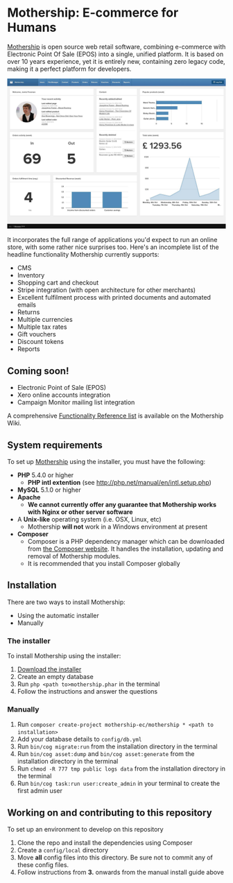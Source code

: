 # Mothership: E-commerce for Humans

<a href="http://mothership.ec">Mothership</a> is open source web retail software, combining e-commerce with Electronic Point Of Sale (EPOS) into a single, unified platform. It is based on over 10 years experience, yet it is entirely new, containing zero legacy code, making it a perfect platform for developers.

<img src="readme_files/dashboard.jpg">

It incorporates the full range of applications you'd expect to run an online store, with some rather nice surprises too. Here's an incomplete list of the headline functionality Mothership currently supports:

* CMS
* Inventory
* Shopping cart and checkout
* Stripe integration (with open architecture for other merchants)
* Excellent fulfilment process with printed documents and automated emails
* Returns
* Multiple currencies
* Multiple tax rates
* Gift vouchers
* Discount tokens
* Reports

## Coming soon!

* Electronic Point of Sale (EPOS)
* Xero online accounts integration
* Campaign Monitor mailing list integration

A comprehensive [Functionality Reference list](http://wiki.mothership.ec/Functionality_Reference) is available on the Mothership Wiki.

## System requirements

To set up <a href="http://mothership.ec">Mothership</a> using the installer, you must have the following:

+ **PHP** 5.4.0 or higher
	+ **PHP intl extention** (see <a href="http://php.net/manual/en/intl.setup.php">http://php.net/manual/en/intl.setup.php</a>)
+ **MySQL** 5.1.0 or higher
+ **Apache**
	+ **We cannot currently offer any guarantee that Mothership works with Nginx or other server software**
+ A **Unix-like** operating system (i.e. OSX, Linux, etc)
	+ Mothership **will not** work in a Windows environment at present
+ **Composer**
	+ Composer is a PHP dependency manager which can be downloaded from <a href="https://getcomposer.org/download/">the Composer website</a>. It handles the installation, updating and removal of Mothership modules.
	+ It is recommended that you install Composer globally

## Installation

There are two ways to install Mothership:

+ Using the automatic installer
+ Manually

### The installer

To install Mothership using the installer:

1. <a href="http://mothership.ec/files/downloads/mothership.phar">Download the installer</a>
1. Create an empty database
1. Run `php <path to>mothership.phar` in the terminal
1. Follow the instructions and answer the questions

### Manually

1. Run `composer create-project mothership-ec/mothership * <path to installation>`
1. Add your database details to `config/db.yml`
1. Run `bin/cog migrate:run` from the installation directory in the terminal
1. Run `bin/cog asset:dump` and `bin/cog asset:generate` from the installation directory in the terminal
1. Run `chmod -R 777 tmp public logs data` from the installation directory in the terminal
1. Run `bin/cog task:run user:create_admin` in your terminal to create the first admin user

## Working on and contributing to this repository

To set up an environment to develop on this repository

1. Clone the repo and install the dependencies using Composer
1. Create a `config/local` directory
1. Move **all** config files into this directory. Be sure not to commit any of these config files.
1. Follow instructions from **3.** onwards from the manual install guide above
